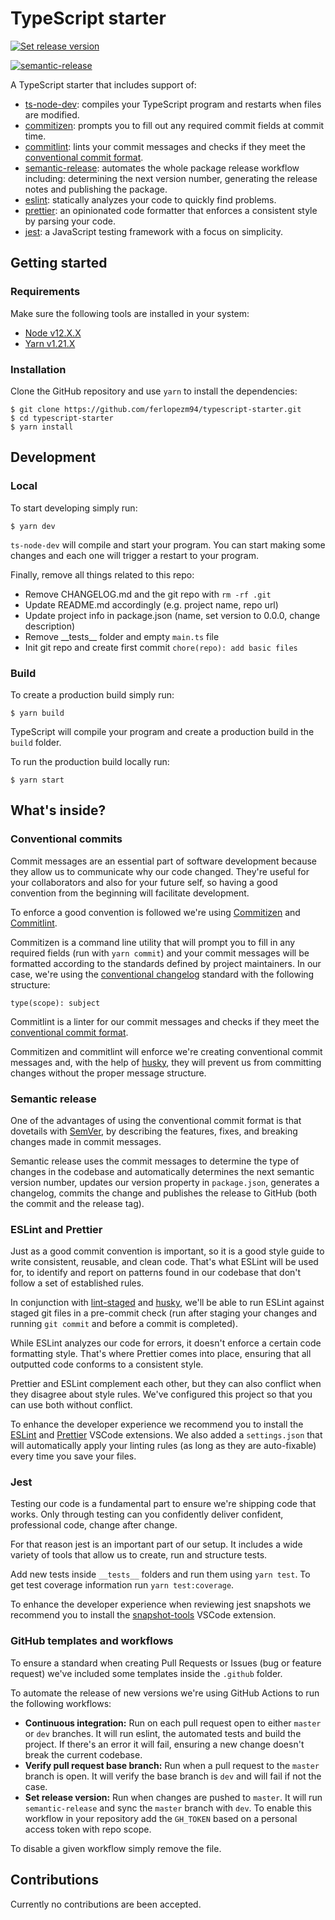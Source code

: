 # TypeScript starter

[![Set release version](https://github.com/ferlopezm94/typescript-starter/workflows/Set%20release%20version/badge.svg)](https://github.com/ferlopezm94/typescript-starter/blob/master/.github/workflows/set-release-version.yml)

[![semantic-release](https://img.shields.io/badge/%20%20%F0%9F%93%A6%F0%9F%9A%80-semantic--release-e10079.svg)](https://github.com/semantic-release/semantic-release)

A TypeScript starter that includes support of:

- [ts-node-dev](https://github.com/whitecolor/ts-node-dev): compiles your TypeScript program and restarts when files are modified.
- [commitizen](https://github.com/commitizen/cz-cli): prompts you to fill out any required commit fields at commit time.
- [commitlint](https://github.com/conventional-changelog/commitlint): lints your commit messages and checks if they meet the [conventional commit format](https://www.conventionalcommits.org).
- [semantic-release](https://github.com/semantic-release/semantic-release): automates the whole package release workflow including: determining the next version number, generating the release notes and publishing the package.
- [eslint](https://github.com/eslint/eslint): statically analyzes your code to quickly find problems.
- [prettier](https://github.com/prettier/prettier): an opinionated code formatter that enforces a consistent style by parsing your code.
- [jest](https://github.com/facebook/jest): a JavaScript testing framework with a focus on simplicity.

## Getting started

### Requirements

Make sure the following tools are installed in your system:

- [Node v12.X.X](https://nodejs.org/en/download/)
- [Yarn v1.21.X](https://yarnpkg.com/en/docs/install)

### Installation

Clone the GitHub repository and use `yarn` to install the dependencies:

```
$ git clone https://github.com/ferlopezm94/typescript-starter.git
$ cd typescript-starter
$ yarn install
```

## Development

### Local

To start developing simply run:

```
$ yarn dev
```

`ts-node-dev` will compile and start your program. You can start making some changes and each one will trigger a restart to your program.

Finally, remove all things related to this repo:

- Remove CHANGELOG.md and the git repo with `rm -rf .git`
- Update README.md accordingly (e.g. project name, repo url)
- Update project info in package.json (name, set version to 0.0.0, change description)
- Remove \_\_tests\_\_ folder and empty `main.ts` file
- Init git repo and create first commit `chore(repo): add basic files`

### Build

To create a production build simply run:

```
$ yarn build
```

TypeScript will compile your program and create a production build in the `build` folder.

To run the production build locally run:

```
$ yarn start
```

## What's inside?

### Conventional commits

Commit messages are an essential part of software development because they allow us to communicate why our code changed. They're useful for your collaborators and also for your future self, so having a good convention from the beginning will facilitate development.

To enforce a good convention is followed we're using [Commitizen](https://github.com/commitizen/cz-cli) and [Commitlint](https://github.com/conventional-changelog/commitlint).

Commitizen is a command line utility that will prompt you to fill in any required fields (run with `yarn commit`) and your commit messages will be formatted according to the standards defined by project maintainers. In our case, we're using the [conventional changelog](https://github.com/conventional-changelog/conventional-changelog) standard with the following structure:

```
type(scope): subject
```

Commitlint is a linter for our commit messages and checks if they meet the [conventional commit format](https://www.conventionalcommits.org).

Commitizen and commitlint will enforce we're creating conventional commit messages and, with the help of [husky](https://github.com/typicode/husky), they will prevent us from committing changes without the proper message structure.

### Semantic release

One of the advantages of using the conventional commit format is that dovetails with [SemVer](https://semver.org), by describing the features, fixes, and breaking changes made in commit messages.

Semantic release uses the commit messages to determine the type of changes in the codebase and automatically determines the next semantic version number, updates our version property in `package.json`, generates a changelog, commits the change and publishes the release to GitHub (both the commit and the release tag).

### ESLint and Prettier

Just as a good commit convention is important, so it is a good style guide to write consistent, reusable, and clean code. That's what ESLint will be used for, to identify and report on patterns found in our codebase that don't follow a set of established rules.

In conjunction with [lint-staged](https://github.com/okonet/lint-staged) and [husky](https://github.com/typicode/husky), we'll be able to run ESLint against staged git files in a pre-commit check (run after staging your changes and running `git commit` and before a commit is completed).

While ESLint analyzes our code for errors, it doesn't enforce a certain code formatting style. That's where Prettier comes into place, ensuring that all outputted code conforms to a consistent style.

Prettier and ESLint complement each other, but they can also conflict when they disagree about style rules. We've configured this project so that you can use both without conflict.

To enhance the developer experience we recommend you to install the [ESLint](https://marketplace.visualstudio.com/items?itemName=dbaeumer.vscode-eslint) and [Prettier](https://marketplace.visualstudio.com/items?itemName=esbenp.prettier-vscode) VSCode extensions. We also added a `settings.json` that will automatically apply your linting rules (as long as they are auto-fixable) every time you save your files.

### Jest

Testing our code is a fundamental part to ensure we're shipping code that works. Only through testing can you confidently deliver confident, professional code, change after change.

For that reason jest is an important part of our setup. It includes a wide variety of tools that allow us to create, run and structure tests.

Add new tests inside `__tests__` folders and run them using `yarn test`. To get test coverage information run `yarn test:coverage`.

To enhance the developer experience when reviewing jest snapshots we recommend you to install the [snapshot-tools](https://marketplace.visualstudio.com/items?itemName=asvetliakov.snapshot-tools) VSCode extension.

### GitHub templates and workflows

To ensure a standard when creating Pull Requests or Issues (bug or feature request) we've included some templates inside the `.github` folder.

To automate the release of new versions we're using GitHub Actions to run the following workflows:

- **Continuous integration:** Run on each pull request open to either `master` or `dev` branches. It will run eslint, the automated tests and build the project. If there's an error it will fail, ensuring a new change doesn't break the current codebase.
- **Verify pull request base branch:** Run when a pull request to the `master` branch is open. It will verify the base branch is `dev` and will fail if not the case.
- **Set release version:** Run when changes are pushed to `master`. It will run `semantic-release` and sync the `master` branch with `dev`. To enable this workflow in your repository add the `GH_TOKEN` based on a personal access token with repo scope.

To disable a given workflow simply remove the file.

## Contributions

Currently no contributions are been accepted.
